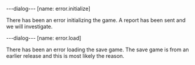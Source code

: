 ---dialog---
[name: error.initialize]

There has been an error initializing the game. A report has been sent and we will investigate.


---dialog---
[name: error.load]

There has been an error loading the save game. The save game is from an earlier release and this is most likely the reason.

